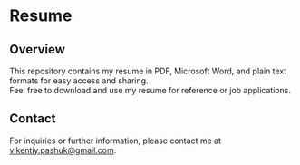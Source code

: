# Resume

## Overview

This repository contains my resume in PDF, Microsoft Word, and plain text formats for easy access and sharing.  
Feel free to download and use my resume for reference or job applications.

## Contact

For inquiries or further information, please contact me at [vikentiy.pashuk@gmail.com](mailto:vikentiy.pashuk@gmail.com).
